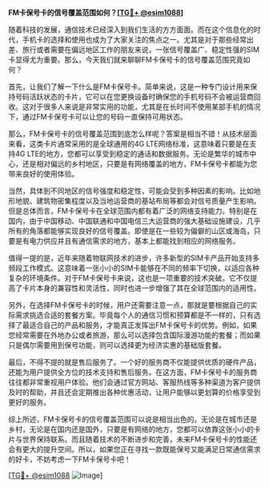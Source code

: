 **FM卡保号卡的信号覆盖范围如何？[[TG💪+ @esim1088](https://t.me/s/esim1088)]**

随着科技的发展，通信技术已经深入到我们生活的方方面面。而在这个信息化的时代，手机卡的选择和使用也成为了大家关注的焦点之一。尤其是对于那些经常出差、旅行或者需要在偏远地区工作的朋友来说，一张信号覆盖广、稳定性强的SIM卡显得尤为重要。那么，今天我们就来聊聊FM卡保号卡的信号覆盖范围究竟如何？

首先，让我们了解一下什么是FM卡保号卡。简单来说，这是一种专门设计用来保持号码活跃状态的卡片，它可以在您更换设备时确保您的手机号码不会被运营商回收。这对于很多人来说是非常实用的功能，尤其是在长时间不使用某部手机的情况下，通过FM卡保号卡可以让您的号码一直保持可用状态。

那么，FM卡保号卡的信号覆盖范围到底怎么样呢？答案是相当不错！从技术层面来看，这类卡片通常采用的是全球通用的4G LTE网络标准，这意味着只要是在支持4G LTE的地方，您都可以享受到稳定的通话和数据服务。无论是繁华的城市中心，还是相对偏远的乡村地区，只要是有网络覆盖的地方，FM卡保号卡都能为您带来良好的使用体验。

当然，具体到不同地区的信号强度和稳定性，可能会受到多种因素的影响。比如地形地貌、建筑物密集程度以及当地运营商的基站布局等都会对信号质量产生影响。但是总体而言，FM卡保号卡在全球范围内都有着广泛的网络支持能力。特别是在国内，由于中国移动、中国联通和中国电信三大运营商的强大基础设施建设，几乎所有的角落都能够实现良好的信号覆盖。即使是在一些较为偏僻的山区或海岛，只要是有电力供应并且有通信需求的地方，基本上都能找到相应的网络服务。

值得一提的是，近年来随着物联网技术的进步，许多新型的SIM卡产品开始支持多频段工作模式。这意味着一张小小的SIM卡能够在不同的频率下切换，以适应各种复杂的环境条件。对于FM卡保号卡来说，这也是一项重要的技术突破。它不仅提高了卡片本身的兼容性和灵活性，同时也进一步增强了其在全球范围内的适用性。

另外，在选择FM卡保号卡的时候，用户还需要注意一点，那就是要根据自己的实际需求挑选合适的套餐方案。毕竟每个人的通信习惯和预算都是不一样的，只有选择了最适合自己的产品和服务，才能真正发挥出FM卡保号卡的优势。例如，如果您经常需要在外地办公或者旅游，那么可以选择包含国际漫游功能的套餐；而如果只是偶尔需要用到保号功能，则可以选择更为经济实惠的基础版套餐。

最后，不得不提的就是售后服务了。一个好的服务商不仅能提供优质的硬件产品，还能为用户提供全方位的技术支持和售后服务。在这方面，FM卡保号卡的服务商往往都非常重视用户体验。他们会通过官方网站、客服热线等多种渠道为客户提供及时的帮助，并且还会定期推出各种优惠活动，让用户能够以更划算的价格享受到更好的服务。

综上所述，FM卡保号卡的信号覆盖范围可以说是相当出色的。无论是在城市还是乡村，无论是在国内还是国外，只要是有网络的地方，您都可以依靠这张小小的卡片与世界保持联系。而且随着技术的不断进步和完善，未来FM卡保号卡的性能还会有更大的提升空间。所以，如果您正在寻找一款既能保号又能满足日常通信需求的好卡，不妨考虑一下FM卡保号卡吧！

[[TG💪+ @esim1088](https://t.me/s/esim1088) ![Image](https://i.postimg.cc/4NQfJmqS/Snipaste-2025-05-13-00-14-12.png)]